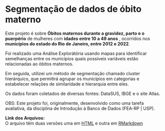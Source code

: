 # Segmentação de dados de óbito materno
Este projeto é sobre **Óbitos maternos durante a gravidez, parto e o puerpério** de mulheres com **idades entre 10 a 49 anos** , ocorridos nos **municípios do estado do Rio de Janeiro, entre 2012 e 2022**.

Foi realizado uma Análise Explorátória usando mapas para identificar semelhanças entre os municípios quais
possíveis variáveis estão relacionadas ao óbitos maternos.

Em seguida, utilizei um método de segmentação chamado cluster hierárquico, que permitirá agrupar os municípios em categorias e estabelecer relações de similaridade e hierarquia entre eles.

Os dados foram coletados de diversas fontes: DataSUS, IBGE e o site Atlas.

OBS: Este projeto foi, originalmente, desenvolvido como uma tarefa avaliativa, da disciplina de Introdução à Banco de Dados (FEA-RP | USP).

**Link dos Arquivos:** <br>
O arquivo têm duas versões uma em [HTML](https://rpubs.com/Caca1904/Cluster_e_Analise_de_dados_DataSUS) e outra em [RMarkdown](https://github.com/CatarinaAguiar3/Projeto_Cluster_DataSUS/blob/2e148e1da85ace93f247e955f0a1b524a1ea6473/Notebook/Clusteriza%C3%A7%C3%A3o_e_Analise_DataSUS.Rmd)
